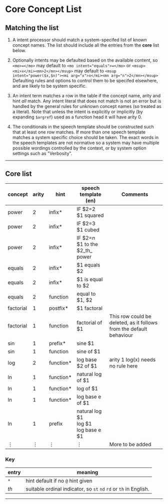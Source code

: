 # Core Concept List


## Matching the list

1. A intent processor should match a system-specifed list of known concept names.
The list should include all the entries from the **core** list below.

2. Optionally intents may be defaulted based on the available content, so `<mo>=</mo>` may default to
`<mo intent="equals">=</mo>` or `<msup><mi>x</mi><mn>2</mn></msup>` may default to
`<msup intent="power($x,$n)"><mi arg="x">x</mi><mn arg="n">2</mn></msup>`
Defaulting rules and options to control them to be specifed elsewhere, and are likely to be system specific.

3. An intent term matches a row in the table if the concept name,
arity and hint _all_ match.  Any intent literal that does not match is
not an error but is handled by the general rules for unknown concept
names (so treated as a literal). Note that unless the intent is
explicitly or implicitly (by expanding `$argref`) used as a function
head it will have arity 0.

4. The conditionals in the speech template should be constructed such that at least one row matches.
If more than one speech template matches a system specific choice should be taken.
The exact words in the speech templates are not normative so a system may have multiple possible wordings
controlled by the context, or by system option settings such as "Verbosity".

----

## Core list

| concept   | arity | hint      | speech template (en)                 | Comments     |
| ----      | ----  | ----      | ----                                 | ----         |
| power     | 2     | infix*    | IF $2=2<br> $1 squared               |              |
| power     | 2     | infix*    | IF $2=3<br> $1 cubed                 |              |
| power     | 2     | infix*    | IF $2=_n_<br> $1 to the $2_th_ power |              |
| equals    | 2     | infix*    | $1 equals $2                         |              |
| equals    | 2     | infix*    | $1 is equal to $2                    |              |
| equals    | 2     | function  | equal to $1, $2                      |              |
| factorial | 1     | postfix*  | $1 factoral                          |              |
| factorial | 1     | function  | factorial of $1                      | This row could be deleted, as it follows from the default behaviour |
| sin       | 1     | prefix*   | sine $1                              |              |
| sin       | 1     | function  | sine of $1                           |              |
| log       | 2     | function* | log base $2 of $1                      |  arity 1 log(x)  needs no rule here |
| ln        | 1     | function* | natural log of $1                      |  |
| ln        | 1     | function* | log of $1                      |  |
| ln        | 1     | function* | log base e of $1                      |  |
| ln        | 1     | prefix    | natural log $1  <br> log $1 <br> log base e $1                   |  |
| ⋮          | ⋮     | ⋮          | ⋮                                     | More to be added |



### Key

| entry | meaning |
| ---- | ---- |
| `*` | hint default if no `@` hint given |
| _th_  | suitable ordinal indicator, so `st`  `nd` `rd` or `th` in English. |

----
